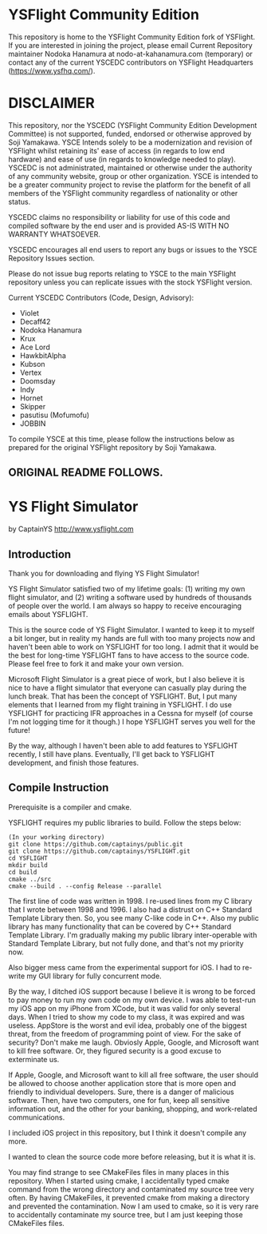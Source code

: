# YSFlight Community Edition

This repository is home to the YSFlight Community Edition fork of YSFlight. If you are interested in joining the project, please email Current Repository maintainer Nodoka Hanamura at nodo-at-kahanamura.com (temporary) or contact any of the current YSCEDC contributors on YSFlight Headquarters (https://www.ysfhq.com/).

# DISCLAIMER

This repository, nor the YSCEDC (YSFlight Community Edition Development Committee) is not supported, funded, endorsed or otherwise approved by Soji Yamakawa. YSCE Intends solely to be a modernization and revision of YSFlight whilst retaining its' ease of access (in regards to low end hardware) and ease of use (in regards to knowledge needed to play). YSCEDC is not administrated, maintained or otherwise under the authority of any community website, group or other organization. YSCE is intended to be a greater community project to revise the platform for the benefit of all members of the YSFlight community regardless of nationality or other status.

YSCEDC claims no responsibility or liability for use of this code and compiled software by the end user and is provided AS-IS WITH NO WARRANTY WHATSOEVER.

YSCEDC encourages all end users to report any bugs or issues to the YSCE Repository Issues section.

Please do not issue bug reports relating to YSCE to the main YSFlight repository unless you can replicate issues with the stock YSFlight version.

Current YSCEDC Contributors (Code, Design, Advisory):
* Violet 
* Decaff42
* Nodoka Hanamura
* Krux
* Ace Lord
* HawkbitAlpha
* Kubson
* Vertex
* Doomsday
* Indy
* Hornet
* Skipper
* pasutisu (Mofumofu)
* JOBBIN

To compile YSCE at this time, please follow the instructions below as prepared for the original YSFlight repository by Soji Yamakawa.

## ORIGINAL README FOLLOWS.


# YS Flight Simulator

by CaptainYS
http://www.ysflight.com

## Introduction
Thank you for downloading and flying YS Flight Simulator!

YS Flight Simulator satisfied two of my lifetime goals: (1) writing my own flight simulator, and (2) writing a software used by hundreds of thousands of people over the world.  I am always so happy to receive encouraging emails about YSFLIGHT.

This is the source code of YS Flight Simulator.  I wanted to keep it to myself a bit longer, but in reality my hands are full with too many projects now and haven't been able to work on YSFLIGHT for too long.  I admit that it would be the best for long-time YSFLIGHT fans to have access to the source code.  Please feel free to fork it and make your own version.

Microsoft Flight Simulator is a great piece of work, but I also believe it is nice to have a flight simulator that everyone can casually play during the lunch break.  That has been the concept of YSFLIGHT.  But, I put many elements that I learned from my flight training in YSFLIGHT.  I do use YSFLIGHT for practicing IFR approaches in a Cessna for myself (of course I'm not logging time for it though.)  I hope YSFLIGHT serves you well for the future!

By the way, although I haven't been able to add features to YSFLIGHT recently, I still have plans.  Eventually, I'll get back to YSFLIGHT development, and finish those features.


## Compile Instruction
Prerequisite is a compiler and cmake.

YSFLIGHT requires my public libraries to build.  Follow the steps below:

```
(In your working directory)
git clone https://github.com/captainys/public.git
git clone https://github.com/captainys/YSFLIGHT.git
cd YSFLIGHT
mkdir build
cd build
cmake ../src
cmake --build . --config Release --parallel
```

The first line of code was written in 1998.  I re-used lines from my C library that I wrote between 1998 and 1996.  I also had a distrust on C++ Standard Template Library then.  So, you see many C-like code in C++.  Also my public library has many functionality that can be covered by C++ Standard Template Library.  I'm gradually making my public library inter-operable with Standard Template Library, but not fully done, and that's not my priority now.

Also bigger mess came from the experimental support for iOS.  I had to re-write my GUI library for fully concurrent mode.

By the way, I ditched iOS support because I believe it is wrong to be forced to pay money to run my own code on my own device.  I was able to test-run my iOS app on my iPhone from XCode, but it was valid for only several days.  When I tried to show my code to my class, it was expired and was useless.  AppStore is the worst and evil idea, probably one of the biggest threat, from the freedom of programming point of view.  For the sake of security?  Don't make me laugh.  Obviosly Apple, Google, and Microsoft want to kill free software.  Or, they figured security is a good excuse to exterminate us.

If Apple, Google, and Microsoft want to kill all free software, the user should be allowed to choose another application store that is more open and friendly to individual developers.  Sure, there is a danger of malicious software.  Then, have two computers, one for fun, keep all sensitive information out, and the other for your banking, shopping, and work-related communications.

I included iOS project in this repository, but I think it doesn't compile any more.

I wanted to clean the source code more before releasing, but it is what it is.

You may find strange to see CMakeFiles files in many places in this repository.  When I started using cmake, I accidentally typed cmake command from the wrong directory and contaminated my source tree very often.  By having CMakeFiles, it prevented cmake from making a directory and prevented the contamination.  Now I am used to cmake, so it is very rare to accidentally contaminate my source tree, but I am just keeping those CMakeFiles files.
